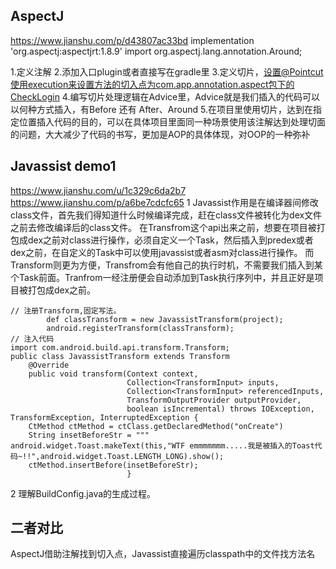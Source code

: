 
## AspectJ
https://www.jianshu.com/p/d43807ac33bd
    implementation 'org.aspectj:aspectjrt:1.8.9'
import org.aspectj.lang.annotation.Around;

1.定义注解
2.添加入口plugin或者直接写在gradle里
3.定义切片，设置@Pointcut使用execution来设置方法的切入点为com.app.annotation.aspect包下的CheckLogin
4.编写切片处理逻辑在Advice里，Advice就是我们插入的代码可以以何种方式插入，有Before 还有 After、Around
5.在项目里使用切片，达到在指定位置插入代码的目的，可以在具体项目里面同一种场景使用该注解达到处理切面的问题，大大减少了代码的书写，更加是AOP的具体体现，对OOP的一种弥补

## Javassist demo1
https://www.jianshu.com/u/1c329c6da2b7
https://www.jianshu.com/p/a6be7cdcfc65
1 Javassist作用是在编译器间修改class文件，首先我们得知道什么时候编译完成，赶在class文件被转化为dex文件之前去修改编译后的class文件。
在Transfrom这个api出来之前，想要在项目被打包成dex之前对class进行操作，必须自定义一个Task，然后插入到predex或者dex之前，在自定义的Task中可以使用javassist或者asm对class进行操作。
而Transform则更为方便，Transfrom会有他自己的执行时机，不需要我们插入到某个Task前面。Tranfrom一经注册便会自动添加到Task执行序列中，并且正好是项目被打包成dex之前。
```
// 注册Transform,固定写法。
        def classTransform = new JavassistTransform(project);
        android.registerTransform(classTransform);
// 注入代码
import com.android.build.api.transform.Transform;
public class JavassistTransform extends Transform 
    @Override
    public void transform(Context context,
                          Collection<TransformInput> inputs,
                          Collection<TransformInput> referencedInputs,
                          TransformOutputProvider outputProvider,
                          boolean isIncremental) throws IOException, TransformException, InterruptedException {
    CtMethod ctMethod = ctClass.getDeclaredMethod("onCreate")
    String insetBeforeStr = """ android.widget.Toast.makeText(this,"WTF emmmmmmm.....我是被插入的Toast代码~!!",android.widget.Toast.LENGTH_LONG).show();
    ctMethod.insertBefore(insetBeforeStr);
                          }

```
2 理解BuildConfig.java的生成过程。

## 二者对比
AspectJ借助注解找到切入点，Javassist直接遍历classpath中的文件找方法名
